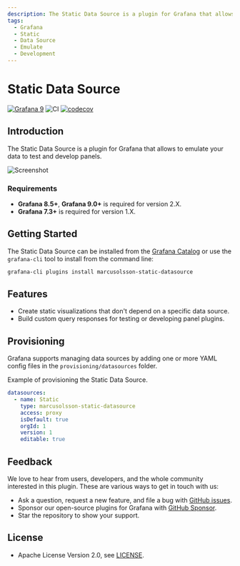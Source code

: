 ```yaml
---
description: The Static Data Source is a plugin for Grafana that allows to emulate your data to test and develop panels.
tags:
  - Grafana
  - Static
  - Data Source
  - Emulate
  - Development
---
```


# Static Data Source

[![Grafana 9](https://img.shields.io/badge/Grafana-9.2.2-orange)](https://www.grafana.com)
![CI](https://github.com/volkovlabs/volkovlabs-static-datasource/workflows/CI/badge.svg)
[![codecov](https://codecov.io/gh/VolkovLabs/volkovlabs-static-datasource/branch/main/graph/badge.svg?token=0m6f0ktUar)](https://codecov.io/gh/VolkovLabs/volkovlabs-static-datasource)

## Introduction

The Static Data Source is a plugin for Grafana that allows to emulate your data to test and develop panels.

![Screenshot](https://github.com/volkovlabs/volkovlabs-static-datasource/raw/main/src/img/dark.png)

### Requirements

- **Grafana 8.5+**, **Grafana 9.0+** is required for version 2.X.
- **Grafana 7.3+** is required for version 1.X.

## Getting Started

The Static Data Source can be installed from the [Grafana Catalog](https://grafana.com/grafana/plugins/marcusolsson-static-datasource/) or use the `grafana-cli` tool to install from the command line:

```bash
grafana-cli plugins install marcusolsson-static-datasource
```

## Features

- Create static visualizations that don't depend on a specific data source.
- Build custom query responses for testing or developing panel plugins.

## Provisioning

Grafana supports managing data sources by adding one or more YAML config files in the `provisioning/datasources` folder.

Example of provisioning the Static Data Source.

```yaml
datasources:
  - name: Static
    type: marcusolsson-static-datasource
    access: proxy
    isDefault: true
    orgId: 1
    version: 1
    editable: true
```

## Feedback

We love to hear from users, developers, and the whole community interested in this plugin. These are various ways to get in touch with us:

- Ask a question, request a new feature, and file a bug with [GitHub issues](https://github.com/volkovlabs/volkovlabs-static-datasource/issues/new/choose).
- Sponsor our open-source plugins for Grafana with [GitHub Sponsor](https://github.com/sponsors/VolkovLabs).
- Star the repository to show your support.

## License

- Apache License Version 2.0, see [LICENSE](https://github.com/volkovlabs/volkovlabs-static-datasource/blob/main/LICENSE).

